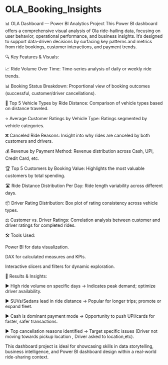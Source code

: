 # OLA_Booking_Insights
📊 OLA Dashboard — Power BI Analytics Project
This Power BI dashboard offers a comprehensive visual analysis of Ola ride-hailing data, focusing on user behavior, operational performance, and business insights. It’s designed to support data-driven decisions by surfacing key patterns and metrics from ride bookings, customer interactions, and payment trends.

🔍 Key Features & Visuals:

📈 Ride Volume Over Time: Time-series analysis of daily or weekly ride trends.

📊 Booking Status Breakdown: Proportional view of booking outcomes (successful, customer/driver cancellations).

🚗 Top 5 Vehicle Types by Ride Distance: Comparison of vehicle types based on distance traveled.

⭐ Average Customer Ratings by Vehicle Type: Ratings segmented by vehicle categories.

❌ Canceled Ride Reasons: Insight into why rides are canceled by both customers and drivers.

💰 Revenue by Payment Method: Revenue distribution across Cash, UPI, Credit Card, etc.

🏆 Top 5 Customers by Booking Value: Highlights the most valuable customers by total spending.

🛣️ Ride Distance Distribution Per Day: Ride length variability across different days.

📦 Driver Rating Distribution: Box plot of rating consistency across vehicle types.

⚖️ Customer vs. Driver Ratings: Correlation analysis between customer and driver ratings for completed rides.

🛠️ Tools Used:

  Power BI for data visualization.
  
  DAX for calculated measures and KPIs.

Interactive slicers and filters for dynamic exploration.

📌 Results & Insights:

▶️ High ride volume on specific days → Indicates peak demand; optimize driver availability.

▶️ SUVs/Sedans lead in ride distance → Popular for longer trips; promote or expand fleet.

▶️ Cash is dominant payment mode → Opportunity to push UPI/cards for faster, safer transactions.

▶️ Top cancellation reasons identified → Target specific issues (Driver not moving towards pickup location , Driver asked to location,etc).

This dashboard project is ideal for showcasing skills in data storytelling, business intelligence, and Power BI dashboard design within a real-world ride-sharing context.
